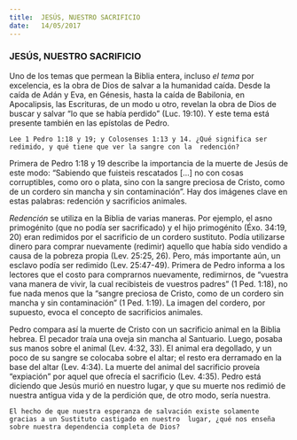 ```yaml
---
title:  JESÚS, NUESTRO SACRIFICIO
date:   14/05/2017
---
```


### JESÚS, NUESTRO SACRIFICIO

Uno de los temas que permean la Biblia entera, incluso *el tema* por excelencia, es la obra de Dios de salvar a  la humanidad caída. Desde la caída de Adán y Eva,  en Génesis, hasta la caída de Babilonia, en Apocalipsis, las  Escrituras, de un modo u otro, revelan la obra de Dios de buscar y salvar “lo que se había perdido” (Luc. 19:10).  Y este tema está presente también en las epístolas de Pedro.

`Lee 1 Pedro 1:18 y 19; y Colosenses 1:13 y 14. ¿Qué significa ser redimido, y qué tiene que ver la sangre con la  redención?`

Primera de Pedro 1:18 y 19 describe la importancia de la muerte de Jesús de este modo: “Sabiendo que fuisteis  rescatados [...] no con cosas corruptibles, como oro o plata, sino con la sangre preciosa de Cristo, como de un  cordero sin mancha y sin contaminación”. Hay dos imágenes clave en estas palabras: redención y sacrificios  animales.

*Redención* se utiliza en la Biblia de varias maneras. Por ejemplo, el asno primogénito (que no podía ser  sacrificado) y el hijo primogénito (Éxo. 34:19, 20) eran redimidos por el sacrificio de un cordero sustituto. Podía  utilizarse dinero para comprar nuevamente (redimir) aquello que había sido vendido a causa de la pobreza  propia (Lev. 25:25, 26). Pero, más importante aún, un esclavo podía ser redimido (Lev. 25:47-49). Primera de  Pedro informa a los lectores que el costo para comprarnos nuevamente, redimirnos, de “vuestra vana manera  de vivir, la cual recibisteis de vuestros padres” (1 Ped. 1:18), no fue nada menos que la “sangre preciosa de  Cristo, como de un cordero sin mancha y sin contaminación” (1 Ped. 1:19). La imagen del cordero, por supuesto,  evoca el concepto de sacrificios animales.

Pedro compara así la muerte de Cristo con un sacrificio animal en la Biblia hebrea. El pecador traía una oveja  sin mancha al Santuario. Luego, posaba sus manos sobre el animal (Lev. 4:32, 33). El animal era degollado, y un  poco de su sangre se colocaba sobre el altar; el resto era derramado en la base del altar (Lev. 4:34). La muerte  del animal del sacrificio proveía “expiación” por aquel que ofrecía el sacrificio (Lev. 4:35). Pedro está diciendo  que Jesús murió en nuestro lugar, y que su muerte nos redimió de nuestra antigua vida y de la perdición que,  de otro modo, sería nuestra. 

`El hecho de que nuestra esperanza de salvación existe solamente gracias a un Sustituto castigado en nuestro  lugar, ¿qué nos enseña sobre nuestra dependencia completa de Dios?`